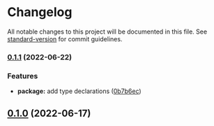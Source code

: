 # Changelog

All notable changes to this project will be documented in this file. See [standard-version](https://github.com/conventional-changelog/standard-version) for commit guidelines.

### [0.1.1](https://github.com/mattpfeffer/classtrate/compare/v0.1.0...v0.1.1) (2022-06-22)


### Features

* **package:** add type declarations ([0b7b6ec](https://github.com/mattpfeffer/classtrate/commit/0b7b6eca7229fec9673266e9a1630d7c8e6157e2))

## [0.1.0](https://github.com/mattpfeffer/classtrate/compare/v0.0.1...v0.1.0) (2022-06-17)
